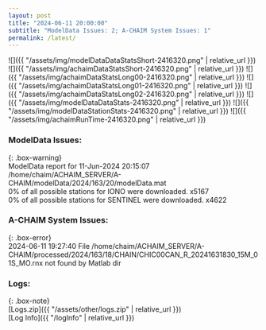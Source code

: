 ```yaml
---
layout: post
title: "2024-06-11 20:00:00"
subtitle: "ModelData Issues: 2; A-CHAIM System Issues: 1"
permalink: /latest/
---
```


![]({{ "/assets/img/modelDataDataStatsShort-2416320.png" | relative_url }})
![]({{ "/assets/img/achaimDataStatsShort-2416320.png" | relative_url }})
![]({{ "/assets/img/achaimDataStatsLong00-2416320.png" | relative_url }})
![]({{ "/assets/img/achaimDataStatsLong01-2416320.png" | relative_url }})
![]({{ "/assets/img/achaimDataStatsLong02-2416320.png" | relative_url }})
![]({{ "/assets/img/modelDataDataStats-2416320.png" | relative_url }})
![]({{ "/assets/img/modelDataStationStats-2416320.png" | relative_url }})
![]({{ "/assets/img/achaimRunTime-2416320.png" | relative_url }})


### ModelData Issues:  
  
{: .box-warning}  
 ModelData report for 11-Jun-2024 20:15:07   
 /home/chaim/ACHAIM_SERVER/A-CHAIM/modelData/2024/163/20/modelData.mat   
 0% of all possible stations for IONO were downloaded. x5167   
 0% of all possible stations for SENTINEL were downloaded. x4622   
  
### A-CHAIM System Issues:  
  
{: .box-error}  
2024-06-11 19:27:40 File /home/chaim/ACHAIM_SERVER/A-CHAIM/processed/2024/163/18/CHAIN/CHIC00CAN_R_20241631830_15M_01S_MO.rnx not found by Matlab dir  

### Logs:  
  
{: .box-note}  
[Logs.zip]({{ "/assets/other/logs.zip" | relative_url }})  
[Log Info]({{ "/logInfo" | relative_url }})  
